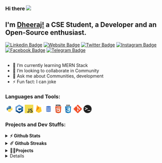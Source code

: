 ### Hi there <img src="https://github.com/TheDudeThatCode/TheDudeThatCode/blob/master/Assets/Hi.gif" width="29px">

## I'm [Dheeraj!]() a CSE Student, a Developer and an Open-Source enthusiast.
<!--<a href="https://www.linkedin.com/in/dheerajghosh007/">
  <img align="left" width="24px" src="https://cdn.jsdelivr.net/npm/simple-icons@v3/icons/linkedin.svg"  />
</a>
<a href="https://twitter.com/dheeraj_7_">
  <img align="left" width="26px" src="https://cdn.jsdelivr.net/npm/simple-icons@v3/icons/twitter.svg" />
</a>
<a href="mailto:dheerajghosh007@gmail.com">
  <img align="left" width="26px" src="https://cdn.jsdelivr.net/npm/simple-icons@v3/icons/gmail.svg" />
</a>-->

[![Linkedin Badge](https://img.shields.io/badge/-LinkedIn-0e76a8?style=flat-square&logo=Linkedin&logoColor=white)](https://linkedin.com/in/dheerajghosh007)
[![Website Badge](https://img.shields.io/badge/Website-3b5998?style=flat-square&logo=google-chrome&logoColor=white)](https://iampavangandhi.github.io/)
[![Twitter Badge](https://img.shields.io/badge/-Twitter-00acee?style=flat-square&logo=Twitter&logoColor=white)](https://twitter.com/dheeraj_7_)
[![Instagram Badge](https://img.shields.io/badge/-Instagram-e4405f?style=flat-square&logo=Instagram&logoColor=white)](https://instagram.com/_dhee7raj_/)
[![Facebook Badge](https://img.shields.io/badge/-Facebook-e4405f?style=flat-square&logo=Facebook&logoColor=white)](https://facebook.com/dhee7raj/)
[![Telegram Badge](https://img.shields.io/badge/-Telegram-0088cc?style=flat-square&logo=Telegram&logoColor=white)](https://t.me/dhee7raj)
<br/>
<br/>
<!--
**dj107/dj107** is a ✨ _special_ ✨ repository because its `README.md` (this file) appears on your GitHub profile.-->


- 🌱 I’m currently learning MERN Stack
- 👯 I’m looking to collaborate in Community
- 💬 Ask me about Communities, development
- ⚡ Fun fact: I can joke

<!--## &#x1f4c8; GitHub Stats
<a href="https://github.com/dj107/dj107">
<img align="center" src="https://github-readme-stats.vercel.app/api/top-langs/?username=dj107&title_color=ffffff&text_color=c9cacc&icon_color=2bbc8a&bg_color=1d1f21" />
</a>
<a href="https://github.com/dj107/dj107">
<img align="center" src="https://github-readme-stats.vercel.app/api?username=dj107&show_icons=true&line_height=27&count_private=true&title_color=ffffff&text_color=c9cacc&icon_color=2bbc8a&bg_color=1d1f21" alt="Dheeraj's Github Stats" />
  </a>-->
  
  ### Languages and Tools:
<code><img height="27" src="https://raw.githubusercontent.com/github/explore/80688e429a7d4ef2fca1e82350fe8e3517d3494d/topics/python/python.png" alt="python"></code>
<code><img height="27" src="https://raw.githubusercontent.com/github/explore/80688e429a7d4ef2fca1e82350fe8e3517d3494d/topics/cpp/cpp.png" alt="cpp"></code>
<code><img height="27" src="https://raw.githubusercontent.com/github/explore/80688e429a7d4ef2fca1e82350fe8e3517d3494d/topics/javascript/javascript.png" alt="javascript"></code>
<code><img height="27" src="https://raw.githubusercontent.com/github/explore/80688e429a7d4ef2fca1e82350fe8e3517d3494d/topics/firebase/firebase.png" alt="firebase"></code>
<code><img height="27" src="https://raw.githubusercontent.com/github/explore/80688e429a7d4ef2fca1e82350fe8e3517d3494d/topics/sql/sql.png" alt="sql"></code>
<code><img height="27" src="https://raw.githubusercontent.com/github/explore/80688e429a7d4ef2fca1e82350fe8e3517d3494d/topics/html/html.png" alt="html"></code>
<code><img height="27" src="https://raw.githubusercontent.com/github/explore/80688e429a7d4ef2fca1e82350fe8e3517d3494d/topics/css/css.png" alt="css"></code>
<code><img height="27" src="https://raw.githubusercontent.com/devicons/devicon/master/icons/git/git-original.svg" alt="git"></code>
<code><img height="27" src="https://raw.githubusercontent.com/github/explore/80688e429a7d4ef2fca1e82350fe8e3517d3494d/topics/terminal/terminal.png" alt="terminal"></code>

<!--
<code><img height="25" src="https://raw.githubusercontent.com/github/explore/80688e429a7d4ef2fca1e82350fe8e3517d3494d/topics/sass/sass.png" alt="sass"></code>
-->

### Projects and Dev Stuffs:

<details>	
  <summary><b>⚡ Github Stats</b></summary>

  <br />
  <img height="180em" src="https://github-readme-stats.vercel.app/api?username=dj107&show_icons=true&hide_border=true&&count_private=true&include_all_commits=true" />
  <img height="180em" src="https://github-readme-stats.vercel.app/api/top-langs/?username=dj107&exclude_repo=KNN-Image-Classification&show_icons=true&hide_border=true&layout=compact&langs_count=8"/>
</details>

<details>	
  <summary><b>☄️ Github Streaks</b></summary>

  <br />
  <img height="180em" src="https://github-readme-streak-stats.herokuapp.com/?user=dj107&hide_border=true" />
</details>

<details>
  <summary><b>🧑‍🚀Projects</b></summary>

  <br />
  <table>
    <thead align="center">
      <tr border: none;>
        <td><b>💻 Projects</b></td>
        <td><b>🌟 Stars</b></td>
        <td><b>🍴 Forks</b></td>
        <td><b>🐛 Issues</b></td>
        <td><b>🔔 Pull Requests</b></td>
        <td><b>👨‍💻 Language</b></td>
      </tr>
    </thead>
    <tbody>
      <!--<tr>
	      <td><a href="https://github.com/dj107/Gitwar"><b>🚀 Gitwar</b></a></td>
        <td><img alt="Stars" src="https://img.shields.io/github/stars/iampavangandhi/Gitwar?style=flat-square&labelColor=343b41"/></td>
        <td><img alt="Forks" src="https://img.shields.io/github/forks/iampavangandhi/Gitwar?style=flat-square&labelColor=343b41"/></td>
        <td><img alt="Issues" src="https://img.shields.io/github/issues/iampavangandhi/Gitwar?style=flat-square"/></td>
        <td><img alt="Pull Requests" src="https://img.shields.io/github/issues-pr/iampavangandhi/Gitwar?style=flat-square"/></td>
        <td><img alt="Language" src="https://img.shields.io/github/languages/top/iampavangandhi/Gitwar?style=flat-square"/></td>
      </tr>-->
      <tr>
	      <td><a href="https://github.com/dj107/BITSIS"><b>👩🏼‍🤝‍🧑🏼 BITSIS</b></a></td>
        <td><img alt="Stars" src="https://img.shields.io/github/stars/dj107/BITSIS?style=flat-square&labelColor=343b41"/></td>
        <td><img alt="Forks" src="https://img.shields.io/github/forks/dj107/BITSIS?style=flat-square&labelColor=343b41"/></td>
        <td><img alt="Issues" src="https://img.shields.io/github/issues/dj107/BITSIS?style=flat-square"/></td>
        <td><img alt="Pull Requests" src="https://img.shields.io/github/issues-pr/dj107/BITSIS?style=flat-square"/></td>
        <td><img alt="Language" src="https://img.shields.io/github/languages/top/dj107/BITSIS?label=javascript&style=flat-square"/></td>
      </tr>
      <tr>
	      <td><a href="https://github.com/dj107/Repo-for-mlh-lhd-share-challenges/tree/main/Day2/music_visualizer"><b>👨🏻‍💻 Music Visualizer</b></a></td>
        <td><img alt="Stars" src="https://img.shields.io/github/stars/dj107/Repo-for-mlh-lhd-share-challenges?style=flat-square&labelColor=343b41"/></td>
        <td><img alt="Forks" src="https://img.shields.io/github/forks/dj107/Repo-for-mlh-lhd-share-challenges?style=flat-square&labelColor=343b41"/></td>
        <td><img alt="Issues" src="https://img.shields.io/github/issues/dj107/Repo-for-mlh-lhd-share-challenges?style=flat-square"/></td>
        <td><img alt="Pull Requests" src="https://img.shields.io/github/issues-pr/dj107/Repo-for-mlh-lhd-share-challenges?style=flat-square"/></td>
        <td><img alt="Language" src="https://img.shields.io/github/languages/top/dj107/Repo-for-mlh-lhd-share-challenges?style=flat-square"/></td> 
      </tr>
      <tr>
	      <td><a href="https://github.com/dj107/dj107"><b>🤓 dj107</b></a></td>
        <td><img alt="Stars" src="https://img.shields.io/github/stars/dj107/dj107?style=flat-square&labelColor=343b41"/></td>
        <td><img alt="Forks" src="https://img.shields.io/github/forks/dj107/dj107?style=flat-square&labelColor=343b41"/></td>
        <td><img alt="Issues" src="https://img.shields.io/github/issues/dj107/dj107?style=flat-square"/></td>
        <td><img alt="Pull Requests" src="https://img.shields.io/github/issues-pr/dj107/dj107?style=flat-square"/></td>
        <td><img alt="Language" src="https://img.shields.io/badge/markdown-100%25-blue?style=flat-square"/></td> 
      </tr>
    </tbody>
  </table>
  <br />
</details>
 
<details>	
  <br />
